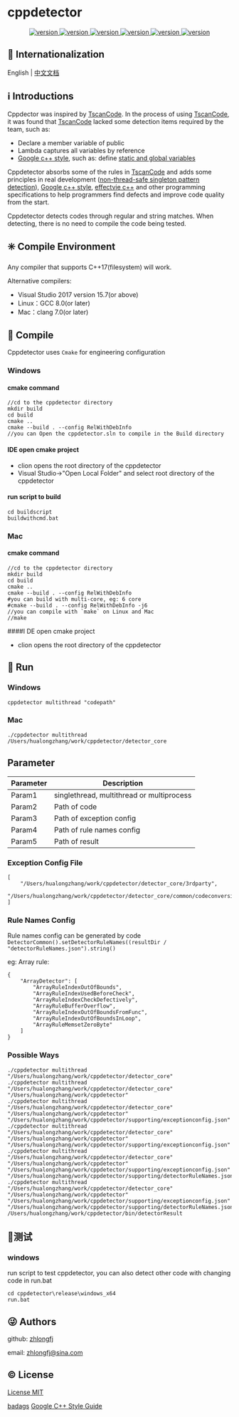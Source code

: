 # cppdetector

<center>
    <a href="https://github.com/zhlongfj/cppdetector" target="_blank" rel="noopener noreferrer">
        <img src="https://img.shields.io/github/issues/zhlongfj/cppdetector?style=flat-square" alt="version"/>
    </a>
    <a href="https://github.com/zhlongfj/cppdetector" target="_blank" rel="noopener noreferrer">
        <img src="https://img.shields.io/github/repo-size/zhlongfj/cppdetector?style=flat-square" alt="version"/>
    </a>
    <a href="https://github.com/zhlongfj/cppdetector" target="_blank" rel="noopener noreferrer">
        <img src="https://img.shields.io/github/stars/zhlongfj/cppdetector" alt="version"/>
    </a>
    <a href="https://github.com/zhlongfj/cppdetector" target="_blank" rel="noopener noreferrer">
        <img src="https://img.shields.io/github/languages/count/zhlongfj/cppdetector?style=flat-square" alt="version"/>
    </a>
    <a href="https://github.com/zhlongfj/cppdetector" target="_blank" rel="noopener noreferrer">
        <img src="https://img.shields.io/github/forks/zhlongfj/cppdetector" alt="version"/>
    </a>
    <a href="https://github.com/zhlongfj/cppdetector" target="_blank" rel="noopener noreferrer">
        <img src="https://img.shields.io/github/license/zhlongfj/cppdetector" alt="version"/>
    </a>
</center>

## :large_blue_circle: Internationalization

English | [中文文档](README_zh.md)

## :information_source: Introductions

Cppdector was inspired by [TscanCode](https://github.com/Tencent/TscanCode). In the process of using [TscanCode](https://github.com/Tencent/TscanCode), it was found that [TscanCode](https://github.com/Tencent/TscanCode) lacked some detection items required by the team, such as:

* Declare a member variable of public  
* Lambda captures all variables by reference  
* [Google c++ style](https://google.github.io/styleguide/cppguide.html), such as: define [static and global variables](https://google.github.io/styleguide/cppguide.html#Static_and_Global_Variables)   

Cppdetector absorbs some of the rules in [TscanCode]([TscanCode](https://github.com/Tencent/TscanCode)) and adds some principles in real development ([non-thread-safe singleton pattern detection](todo)), [Google c++ style](https://google.github.io/styleguide/cppguide.html), [effectvie c++](todo) and other programming specifications to help programmers find defects and improve code quality from the start.    

Cppdetector detects codes through regular and string matches.  When detecting, there is no need to compile the code being tested.

## :eight_spoked_asterisk: Compile Environment
Any compiler that supports C++17(filesystem) will work. 

Alternative compilers: 

* Visual Studio 2017 version 15.7(or above)
* Linux：GCC 8.0(or later)
* Mac：clang 7.0(or later)

## :gem: Compile
Cppdetector uses `Cmake` for engineering configuration
### Windows
#### cmake command

```
//cd to the cppdetector directory  
mkdir build 
cd build
cmake ..
cmake --build . --config RelWithDebInfo
//you can Open the cppdetector.sln to compile in the Build directory  
```
#### IDE open cmake project

* clion opens the root directory of the cppdetector  
* Visual Studio->"Open Local Folder" and select root directory of the cppdetector

#### run script to build
```
cd buildscript
buildwithcmd.bat
```

### Mac
#### cmake command

```
//cd to the cppdetector directory  
mkdir build
cd build
cmake ..
cmake --build . --config RelWithDebInfo
#you can build with multi-core, eg: 6 core
#cmake --build . --config RelWithDebInfo -j6
//you can compile with `make` on Linux and Mac
//make
```
####I DE open cmake project

* clion opens the root directory of the cppdetector 

## :gem: Run
### Windows
`cppdetector multithread "codepath"`
### Mac
`./cppdetector multithread /Users/hualongzhang/work/cppdetector/detector_core`

## Parameter

Parameter  | Description
------------- | -------------
Param1  | singlethread, multithread or multiprocess 
Param2  | Path of code
Param3 | Path of exception config
Param4 | Path of rule names config
Param5 | Path of result

### Exception Config File

```
[
    "/Users/hualongzhang/work/cppdetector/detector_core/3rdparty",
    "/Users/hualongzhang/work/cppdetector/detector_core/common/codeconversion.h"
]
```
### Rule Names Config
Rule names config can be generated by code
`DetectorCommon().setDetectorRuleNames((resultDir / "detectorRuleNames.json").string()`

eg: Array rule:

```
{
	"ArrayDetector": [
		"ArrayRuleIndexOutOfBounds",
		"ArrayRuleIndexUsedBeforeCheck",
		"ArrayRuleIndexCheckDefectively",
		"ArrayRuleBufferOverflow",
		"ArrayRuleIndexOutOfBoundsFromFunc",
		"ArrayRuleIndexOutOfBoundsInLoop",
		"ArrayRuleMemsetZeroByte"
	]
}
```

### Possible Ways

```
./cppdetector multithread "/Users/hualongzhang/work/cppdetector/detector_core"
./cppdetector multithread "/Users/hualongzhang/work/cppdetector/detector_core" "/Users/hualongzhang/work/cppdetector" 
./cppdetector multithread "/Users/hualongzhang/work/cppdetector/detector_core" "/Users/hualongzhang/work/cppdetector" "/Users/hualongzhang/work/cppdetector/supporting/exceptionconfig.json"
./cppdetector multithread "/Users/hualongzhang/work/cppdetector/detector_core" "/Users/hualongzhang/work/cppdetector" "/Users/hualongzhang/work/cppdetector/supporting/exceptionconfig.json" 
./cppdetector multithread "/Users/hualongzhang/work/cppdetector/detector_core" "/Users/hualongzhang/work/cppdetector" "/Users/hualongzhang/work/cppdetector/supporting/exceptionconfig.json" 
"/Users/hualongzhang/work/cppdetector/supporting/detectorRuleNames.json"
./cppdetector multithread "/Users/hualongzhang/work/cppdetector/detector_core" "/Users/hualongzhang/work/cppdetector" "/Users/hualongzhang/work/cppdetector/supporting/exceptionconfig.json" 
"/Users/hualongzhang/work/cppdetector/supporting/detectorRuleNames.json" /Users/hualongzhang/work/cppdetector/bin/detectorResult
```

## :gift:测试
### windows

run script to test cppdetector, you can also detect other code with changing code in run.bat

```
cd cppdetector\release\windows_x64
run.bat
```

## :stuck_out_tongue_winking_eye: Authors

github: [zhlongfj](https://github.com/zhlongfj)

email: zhlongfj@sina.com

## :copyright: License

[License MIT](LICENSE)

[badags](https://shields.io/category/social)
[Google C++ Style Guide](https://google.github.io/styleguide/cppguide.html)